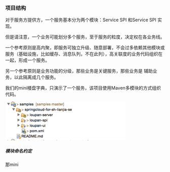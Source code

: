 ### 项目结构
对于服务方提供方，一个服务基本分为两个模块：Service SPI 和Service SPI 实现。

但是请注意，一个业务可能划分多个服务，至于服务的粒度，决定权在各业务线。

一个参考原则是高内聚，即服务可独立升级、随意部署，不会过多依赖其他模块或服务（基础设施，比如缓存、消息队列，不在此列），高关联度的业务代码组织在一起，形成一个服务。

另一个参考原则是业务功能的分级，那些业务是关键服务，那些业务是
辅助业务，以此隔离成几个服务。

我们的mini楼盘字典，只演示了一个服务，该项目使用Maven多模块的方式组织代码。

![楼盘字典模块图](https://raw.githubusercontent.com/bookdao/books/master/springcloud-for-sh-lianjia-se/parts/chapter1/images/project-modules.png)

##### 模块命名约定
那mini
       






